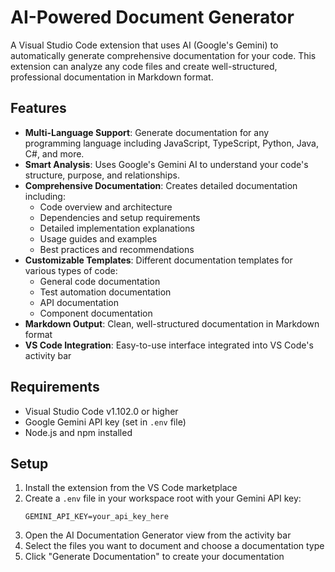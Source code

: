 # AI-Powered Document Generator

A Visual Studio Code extension that uses AI (Google's Gemini) to automatically generate comprehensive documentation for your code. This extension can analyze any code files and create well-structured, professional documentation in Markdown format.

## Features

- **Multi-Language Support**: Generate documentation for any programming language including JavaScript, TypeScript, Python, Java, C#, and more.
- **Smart Analysis**: Uses Google's Gemini AI to understand your code's structure, purpose, and relationships.
- **Comprehensive Documentation**: Creates detailed documentation including:
  - Code overview and architecture
  - Dependencies and setup requirements
  - Detailed implementation explanations
  - Usage guides and examples
  - Best practices and recommendations
- **Customizable Templates**: Different documentation templates for various types of code:
  - General code documentation
  - Test automation documentation
  - API documentation
  - Component documentation
- **Markdown Output**: Clean, well-structured documentation in Markdown format
- **VS Code Integration**: Easy-to-use interface integrated into VS Code's activity bar

## Requirements

- Visual Studio Code v1.102.0 or higher
- Google Gemini API key (set in `.env` file)
- Node.js and npm installed

## Setup

1. Install the extension from the VS Code marketplace
2. Create a `.env` file in your workspace root with your Gemini API key:
   ```
   GEMINI_API_KEY=your_api_key_here
   ```
3. Open the AI Documentation Generator view from the activity bar
4. Select the files you want to document and choose a documentation type
5. Click "Generate Documentation" to create your documentation
